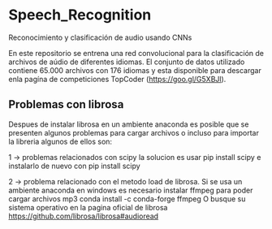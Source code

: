 # Speech_Recognition
Reconocimiento y clasificación de audio usando CNNs

En este repositorio se entrena una red convolucional para la clasificación de archivos de aúdio de diferentes idiomas.
El conjunto de datos utilizado contiene 65.000 archivos con 176 idiomas y esta disponible para descargar enla pagína de competiciones 
TopCoder (https://goo.gl/G5XBJl).

## Problemas con librosa

Despues de instalar librosa en un ambiente anaconda es posible que se presenten algunos problemas para cargar archivos o incluso
para importar la libreria algunos de ellos son:

1 -> problemas relacionados con scipy
la solucion es usar pip install scipy e instalarlo de nuevo con pip install scipy

2 -> problema relacionado con el metodo load de librosa.
Si se usa un ambiente anaconda en windows es necesario instalar ffmpeg para poder cargar archivos mp3
conda install -c conda-forge ffmpeg
O busque su sistema operativo en la pagina oficial de librosa 
https://github.com/librosa/librosa#audioread
